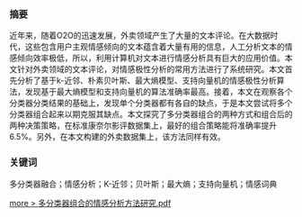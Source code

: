 
### 摘要
近年来，随着O2O的迅速发展，外卖领域产生了大量的文本评论。在大数据时代，这些包含用户主观情感倾向的文本蕴含着大量有用的信息，人工分析文本的情感倾向效率极低，所以，利用计算机对文本进行情感分析具有巨大的应用价值。本文针对外卖领域的文本评论，对情感极性分析的常用方法进行了系统研究。本文首先分析了基于k-近邻、朴素贝叶斯、最大熵模型、支持向量机的情感极性分析算法，发现基于最大熵模型和支持向量机的算法准确率最高。接着，本文在观察各个分类器分类结果的基础上，发现单个分类器都有各自的缺点，于是本文尝试将多个分类器组合起来以期克服其缺点。本文探究了多分类器组合的两种方式和组合后的两种决策策略，在标准康奈尔影评数据集上，最好的组合策略能将准确率提升6.5%。另外，在本文构建的外卖数据集上，该方法同样有效。
### 关键词
多分类器融合；情感分析；K-近邻；贝叶斯；最大熵；支持向量机；情感词典

[more > 多分类器组合的情感分析方法研究.pdf](/paper/多分类器组合的情感分析方法研究.pdf)